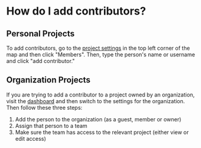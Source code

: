 # How do I add contributors?

## Personal Projects
To add contributors, go to the [project settings](/overview/settings.html#locations-of-the-various-settings-menus) in the top left corner of the map and then click "Members". Then, type the person's name or username and click "add contributor."

## Organization Projects
If you are trying to add a contributor to a project owned by an organization, visit the [dashboard](https://kumu.io/dashboard) and then switch to the settings for the organization. Then follow these three steps:

1. Add the person to the organization (as a guest, member or owner)
2. Assign that person to a team
3. Make sure the team has access to the relevant project (either view or edit access)

